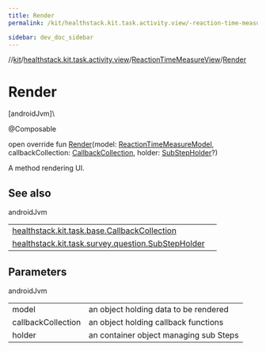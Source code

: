 ```yaml
---
title: Render
permalink: /kit/healthstack.kit.task.activity.view/-reaction-time-measure-view/-render.html

sidebar: dev_doc_sidebar
---
```

//[kit](../../../index.html)/[healthstack.kit.task.activity.view](../index.html)/[ReactionTimeMeasureView](index.html)/[Render](-render.html)



# Render



[androidJvm]\




@Composable



open override fun [Render](-render.html)(model: [ReactionTimeMeasureModel](../../healthstack.kit.task.activity.model/-reaction-time-measure-model/index.html), callbackCollection: [CallbackCollection](../../healthstack.kit.task.base/-callback-collection/index.html), holder: [SubStepHolder](../../healthstack.kit.task.survey.question/-sub-step-holder/index.html)?)



A method rendering UI.



## See also


androidJvm

| | |
|---|---|
| [healthstack.kit.task.base.CallbackCollection](../../healthstack.kit.task.base/-callback-collection/index.html) |  |
| [healthstack.kit.task.survey.question.SubStepHolder](../../healthstack.kit.task.survey.question/-sub-step-holder/index.html) |  |



## Parameters


androidJvm

| | |
|---|---|
| model | an object holding data to be rendered |
| callbackCollection | an object holding callback functions |
| holder | an container object managing sub Steps |




